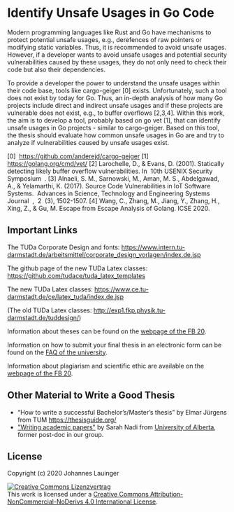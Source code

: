 # Identify Unsafe Usages in Go Code

Modern programming languages like Rust and Go have mechanisms to protect potential
unsafe usages, e.g., derefences of raw pointers or modifying static variables. Thus, it is
recommended to avoid unsafe usages. However, if a developer wants to avoid unsafe
usages and potential security vulnerabilities caused by these usages, they do not only need
to check their code but also their dependencies.

To provide a developer the power to understand the unsafe usages within their code base,
tools like cargo-geiger [0] exists. Unfortunately, such a tool does not exist by today for Go.
Thus, an in-depth analysis of how many Go projects include direct and indirect unsafe
usages and if these projects are vulnerable does not exist, e.g., to buffer overflows [2,3,4].
Within this work, the aim is to develop a tool, probably based on go vet [1], that can identify
unsafe usages in Go projects - similar to cargo-geiger. Based on this tool, the thesis should
evaluate how common unsafe usages in Go are and try to analyze if vulnerabilities caused
by unsafe usages exist.

[0] ​ https://github.com/anderejd/cargo-geiger
[1] ​ https://golang.org/cmd/vet/
[2] Larochelle, D., & Evans, D. (2001). Statically detecting likely buffer overflow
    vulnerabilities. In ​ 10th USENIX Security Symposium ​ .
[3] Alnaeli, S. M., Sarnowski, M., Aman, M. S., Abdelgawad, A., & Yelamarthi, K. (2017).
    Source Code Vulnerabilities in IoT Software Systems. ​ Advances in Science, Technology and
    Engineering Systems Journal ​ , ​ 2 ​ (3), 1502-1507.
[4] Wang, C., Zhang, M., Jiang, Y., Zhang, H., Xing, Z., & Gu, M. Escape from Escape
    Analysis of Golang. ICSE 2020.


## Important Links

The TUDa Corporate Design and fonts: https://www.intern.tu-darmstadt.de/arbeitsmittel/corporate_design_vorlagen/index.de.jsp

The github page of the new TUDa Latex classes: https://github.com/tudace/tuda_latex_templates

The new TUDa Latex classes: https://www.ce.tu-darmstadt.de/ce/latex_tuda/index.de.jsp

(The old TUDa Latex classes: http://exp1.fkp.physik.tu-darmstadt.de/tuddesign/)

Information about theses can be found on the [webpage of the FB 20](https://www.informatik.tu-darmstadt.de/studium_fb20/im_studium/studienbuero/abschlussarbeiten_fb20/index.de.jsp).

Information on how to submit your final thesis in an electronic form can be found on the [FAQ of the university](https://www.tu-darmstadt.de/studieren/tucan_studienorganisation/tucan_faq/details_96256.de.jsp).

Information about plagiarism and scientific ethic are available on the [webpage of the FB 20](https://www.informatik.tu-darmstadt.de/studium_fb20/im_studium/studienbuero/plagiarismus/index.de.jsp). 

## Other Material to Write a Good Thesis

*  “How to write a successful Bachelor’s/Master’s thesis” by Elmar Jürgens from TUM <https://thesisguide.org/>
*  ["Writing academic papers"](https://sarahnadi.org/writing-papers/) by Sarah Nadi from [University of Alberta](https://sarahnadi.org/smr/), former post-doc in our group. 


## License

Copyright (c) 2020 Johannes Lauinger

<a rel="license" href="http://creativecommons.org/licenses/by-nc-nd/4.0/"><img alt="Creative Commons Lizenzvertrag" style="border-width:0" src="https://i.creativecommons.org/l/by-nc-nd/4.0/88x31.png" /></a><br />This work is licensed under a <a rel="license" href="http://creativecommons.org/licenses/by-nc-nd/4.0/">Creative Commons Attribution-NonCommercial-NoDerivs  4.0 International License</a>.


